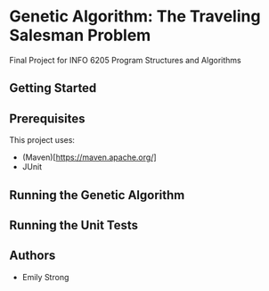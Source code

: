 # Genetic Algorithm: The Traveling Salesman Problem
Final Project for INFO 6205 Program Structures and Algorithms

## Getting Started


## Prerequisites
This project uses:
* (Maven)[https://maven.apache.org/]
* JUnit 

## Running the Genetic Algorithm

## Running the Unit Tests

## Authors
 * Emily Strong

